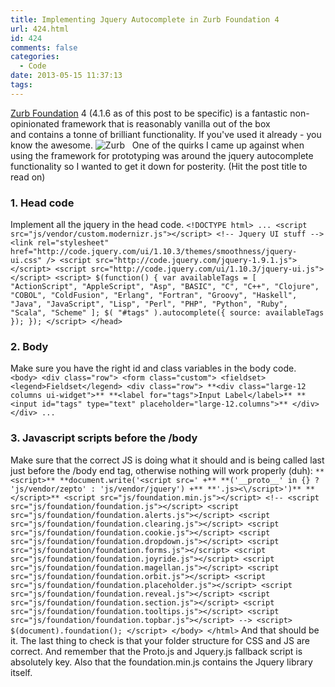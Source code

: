 ```yaml
---
title: Implementing Jquery Autocomplete in Zurb Foundation 4
url: 424.html
id: 424
comments: false
categories:
  - Code
date: 2013-05-15 11:37:13
tags:
---
```


[Zurb Foundation](http://foundation.zurb.com/docs/) 4 (4.1.6 as of this post to be specific) is a fantastic non-opinionated framework that is reasonably vanilla out of the box and contains a tonne of brilliant functionality. If you've used it already - you know the awesome. ![Zurb](http://c1940652.r52.cf0.rackcdn.com/514b5e31fb4f442f530004e1/Screen-Shot-2013-03-21-at-12.22.52-PM.png)   One of the quirks I came up against when using the framework for prototyping was around the jquery autocomplete functionality so I wanted to get it down for posterity. (Hit the post title to read on) 

### 1\. Head code

Implement all the jquery in the head code. `<!DOCTYPE html> ... <script src="js/vendor/custom.modernizr.js"></script> <!-- Jquery UI stuff --> <link rel="stylesheet" href="http://code.jquery.com/ui/1.10.3/themes/smoothness/jquery-ui.css" /> <script src="http://code.jquery.com/jquery-1.9.1.js"></script> <script src="http://code.jquery.com/ui/1.10.3/jquery-ui.js"></script> <script> $(function() { var availableTags = [ "ActionScript", "AppleScript", "Asp", "BASIC", "C", "C++", "Clojure", "COBOL", "ColdFusion", "Erlang", "Fortran", "Groovy", "Haskell", "Java", "JavaScript", "Lisp", "Perl", "PHP", "Python", "Ruby", "Scala", "Scheme" ]; $( "#tags" ).autocomplete({ source: availableTags }); }); </script> </head>`

### 2\. Body

Make sure you have the right id and class variables in the body code. `<body> <div class="row"> <form class="custom"> <fieldset> <legend>Fieldset</legend> <div class="row"> **<div class="large-12 columns ui-widget">** **<label for="tags">Input Label</label>** **<input id="tags" type="text" placeholder="large-12.columns">** </div> </div> ...`

### 3\. Javascript scripts before the /body

Make sure that the correct JS is doing what it should and is being called last just before the /body end tag, otherwise nothing will work properly (duh): `**<script>** **document.write('<script src=' +** **('__proto__' in {} ? 'js/vendor/zepto' : 'js/vendor/jquery') +** **'.js><\/script>')** **</script>** <script src="js/foundation.min.js"></script> <!-- <script src="js/foundation/foundation.js"></script> <script src="js/foundation/foundation.alerts.js"></script> <script src="js/foundation/foundation.clearing.js"></script> <script src="js/foundation/foundation.cookie.js"></script> <script src="js/foundation/foundation.dropdown.js"></script> <script src="js/foundation/foundation.forms.js"></script> <script src="js/foundation/foundation.joyride.js"></script> <script src="js/foundation/foundation.magellan.js"></script> <script src="js/foundation/foundation.orbit.js"></script> <script src="js/foundation/foundation.placeholder.js"></script> <script src="js/foundation/foundation.reveal.js"></script> <script src="js/foundation/foundation.section.js"></script> <script src="js/foundation/foundation.tooltips.js"></script> <script src="js/foundation/foundation.topbar.js"></script> --> <script> $(document).foundation(); </script> </body> </html>` And that should be it. The last thing to check is that your folder structure for CSS and JS are correct. And remember that the Proto.js and Jquery.js fallback script is absolutely key. Also that the foundation.min.js contains the Jquery library itself.